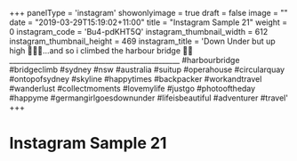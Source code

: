 +++
panelType                   = 'instagram'
showonlyimage = true
draft = false
image = ""
date = "2019-03-29T15:19:02+11:00"
title = "Instagram Sample 21"
weight = 0
instagram_code              = 'Bu4-pdKHT5Q'
instagram_thumbnail_width   = 612
instagram_thumbnail_height  = 469
instagram_title             = 'Down Under but up high 🦘🇦🇺...and so i climbed the harbour bridge 🤙🏼 ________________________________________________ #harbourbridge #bridgeclimb #sydney #nsw #australia #suitup #operahouse #circularquay #ontopofsydney #skyline #happytimes #backpacker #workandtravel #wanderlust #collectmoments #lovemylife #justgo #photooftheday #happyme #germangirlgoesdownunder #lifeisbeautiful #adventurer #travel'
+++

# Instagram Sample 21

